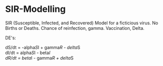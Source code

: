 SIR-Modelling
=============

SIR (Susceptible, Infected, and Recovered) Model for a ficticious virus. No Births or Deaths. Chance of reinfection, gamma. Vaccination, Delta.

DE's:

dS/dt = -alpha*S*I + gamma*R - delta*S  
dI/dt = alpha*S*I - beta*I  
dR/dt = beta*I - gamma*R + delta*S  
